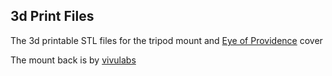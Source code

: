 ## 3d Print Files

The 3d printable STL files for the tripod mount and [Eye of Providence](https://en.wikipedia.org/wiki/Eye_of_Providence) cover

The mount back is by [vivulabs](https://cults3d.com/en/3d-model/gadget/pi-camera-module-3-housing)
